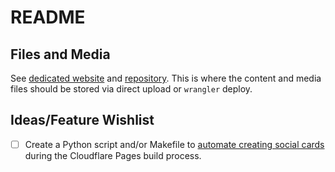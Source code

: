 # README

## Files and Media

See [dedicated website](https://attache.jskherman.com) and [repository](https://github.com/jskherman/website-attache/tree/21c5b2ec176f20bcd1175e236ae66fe47cb26b31). This is where the content and media files should be stored via direct upload or `wrangler` deploy.

## Ideas/Feature Wishlist

- [ ] Create a Python script and/or Makefile to [automate creating social cards](https://osc.garden/blog/automating-social-media-cards-zola/) during the Cloudflare Pages build process.
